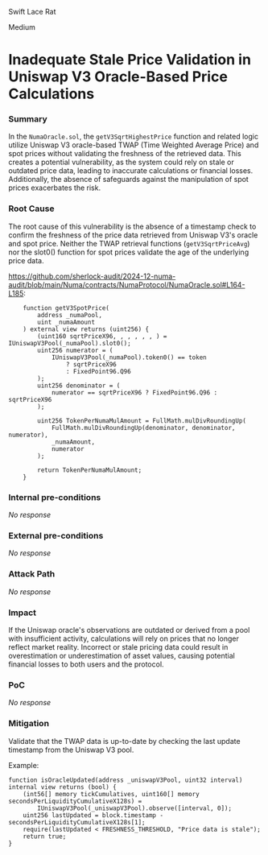 Swift Lace Rat

Medium

# Inadequate Stale Price Validation in Uniswap V3 Oracle-Based Price Calculations

### Summary

In the `NumaOracle.sol`, the `getV3SqrtHighestPrice` function and related logic utilize Uniswap V3 oracle-based TWAP (Time Weighted Average Price) and spot prices without validating the freshness of the retrieved data. This creates a potential vulnerability, as the system could rely on stale or outdated price data, leading to inaccurate calculations or financial losses. Additionally, the absence of safeguards against the manipulation of spot prices exacerbates the risk.

### Root Cause

The root cause of this vulnerability is the absence of a timestamp check to confirm the freshness of the price data retrieved from Uniswap V3's oracle and spot price. Neither the TWAP retrieval functions (`getV3SqrtPriceAvg`) nor the slot0() function for spot prices validate the age of the underlying price data.

https://github.com/sherlock-audit/2024-12-numa-audit/blob/main/Numa/contracts/NumaProtocol/NumaOracle.sol#L164-L185: 

```Solidity
    function getV3SpotPrice(
        address _numaPool,
        uint _numaAmount
    ) external view returns (uint256) {
        (uint160 sqrtPriceX96, , , , , , ) = IUniswapV3Pool(_numaPool).slot0();
        uint256 numerator = (
            IUniswapV3Pool(_numaPool).token0() == token
                ? sqrtPriceX96
                : FixedPoint96.Q96
        );
        uint256 denominator = (
            numerator == sqrtPriceX96 ? FixedPoint96.Q96 : sqrtPriceX96
        );

        uint256 TokenPerNumaMulAmount = FullMath.mulDivRoundingUp(
            FullMath.mulDivRoundingUp(denominator, denominator, numerator),
            _numaAmount,
            numerator
        );

        return TokenPerNumaMulAmount;
    }
```

### Internal pre-conditions

_No response_

### External pre-conditions

_No response_

### Attack Path

_No response_

### Impact

 If the Uniswap oracle's observations are outdated or derived from a pool with insufficient activity, calculations will rely on prices that no longer reflect market reality. Incorrect or stale pricing data could result in overestimation or underestimation of asset values, causing potential financial losses to both users and the protocol.

### PoC

_No response_

### Mitigation

Validate that the TWAP data is up-to-date by checking the last update timestamp from the Uniswap V3 pool.

Example:

```Solidity
function isOracleUpdated(address _uniswapV3Pool, uint32 interval) internal view returns (bool) {
    (int56[] memory tickCumulatives, uint160[] memory secondsPerLiquidityCumulativeX128s) =
        IUniswapV3Pool(_uniswapV3Pool).observe([interval, 0]);
    uint256 lastUpdated = block.timestamp - secondsPerLiquidityCumulativeX128s[1];
    require(lastUpdated < FRESHNESS_THRESHOLD, "Price data is stale");
    return true;
}
```